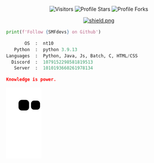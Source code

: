 <p align="center"><img src="https://gpvc.arturio.dev/AstraaDev" alt="Visitors"></a>
<img src="https://img.shields.io/badge/dynamic/json?&label=Total%20Stars&color=bb2527&style=flat&style=for-the-badge&query=%24.stars&url=https://api.github-star-counter.workers.dev/user/AstraaDev" alt="Profile Stars"></a>
<img src="https://img.shields.io/badge/dynamic/json?&label=Total%20Forks&color=bb2527&style=flat&style=for-the-badge&query=%24.forks&url=https://api.github-star-counter.workers.dev/user/AstraaDev" alt="Profile Forks"></a>
<p align="center"><a href="https://discord.gg/S7sb24pCzn" target="_blank"><img src="https://discordapp.com/api/guilds/1079152298581819513/widget.png?style=shield" alt="shield.png"></a></p></p>

```python
print(f'Follow {SMFdevs} on Github')
```

```python
       OS  :  nt10
   Python  :  python 3.9.13
Languages  :  Python, Java, Js, Batch, C, HTML/CSS
  Discord  :  1079152298581819513
   Server  :  1010193660261978134
```

```json
Knowledge is power.
```

<a href="https://discord.gg/S7sb24pCzn" target="_blank"><img src="https://github.com/AstraaDev/AstraaDev/blob/output/github-contribution-grid-snake.svg" alt="snake"></a>
